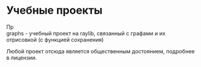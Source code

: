 # Учебные проекты
Пр  
graphs - учебный проект на raylib, связанный с графами и их отрисовкой (с функцией сохранения)  
  
Любой проект отсюда является общественным достоянием, подробнее в лицензии.  
